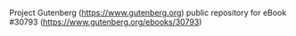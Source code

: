 Project Gutenberg (https://www.gutenberg.org) public repository for eBook #30793 (https://www.gutenberg.org/ebooks/30793)
